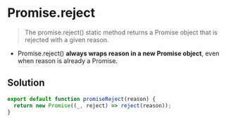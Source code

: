# Promise.reject

> The promise.reject() static method returns a Promise object that is rejected with a given reason.

- Promise.reject() **always wraps reason in a new Promise object**, even when reason is already a Promise.

## Solution

```js
export default function promiseReject(reason) {
  return new Promise((_, reject) => reject(reason));
}
```